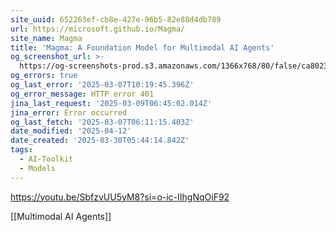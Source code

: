```yaml
---
site_uuid: 652263ef-cb8e-427e-96b5-82e88d4db789
url: https://microsoft.github.io/Magma/
site_name: Magma
title: 'Magma: A Foundation Model for Multimodal AI Agents'
og_screenshot_url: >-
  https://og-screenshots-prod.s3.amazonaws.com/1366x768/80/false/ca8023dd3c55bdc930006a714012248b504e4b59745d744e41232c1debdc06af.jpeg
og_errors: true
og_last_error: '2025-03-07T10:19:45.396Z'
og_error_message: HTTP error 401
jina_last_request: '2025-03-09T06:45:02.014Z'
jina_error: Error occurred
og_last_fetch: '2025-03-07T06:11:15.403Z'
date_modified: '2025-04-12'
date_created: '2025-03-30T05:44:14.842Z'
tags:
  - AI-Toolkit
  - Models
---
```



































































https://youtu.be/SbfzvUU5yM8?si=o-ic-IIhgNqOiF92

[[Multimodal AI Agents]]

